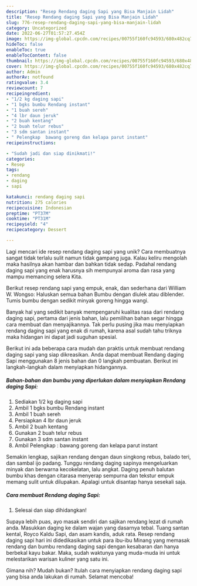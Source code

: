 ```yaml
---
description: "Resep Rendang daging Sapi yang Bisa Manjain Lidah"
title: "Resep Rendang daging Sapi yang Bisa Manjain Lidah"
slug: 776-resep-rendang-daging-sapi-yang-bisa-manjain-lidah
category: Uncategorized
date: 2022-06-27T01:57:27.454Z
image: https://img-global.cpcdn.com/recipes/00755f160fc94593/680x482cq70/rendang-daging-sapi-foto-resep-utama.jpg
hideToc: false
enableToc: true
enableTocContent: false
thumbnail: https://img-global.cpcdn.com/recipes/00755f160fc94593/680x482cq70/rendang-daging-sapi-foto-resep-utama.jpg
cover: https://img-global.cpcdn.com/recipes/00755f160fc94593/680x482cq70/rendang-daging-sapi-foto-resep-utama.jpg
author: Admin
authorAv: notfound
ratingvalue: 3.4
reviewcount: 7
recipeingredient:
- "1/2 kg daging sapi"
- "1 bgks bumbu Rendang instant"
- "1 buah sereh"
- "4 lbr daun jeruk"
- "2 buah kentang"
- "2 buah telur rebus"
- "3 sdm santan instant"
- " Pelengkap  bawang goreng dan kelapa parut instant"
recipeinstructions:

- "Sudah jadi dan siap dinikmati!"
categories:
- Resep
tags:
- rendang
- daging
- sapi

katakunci: rendang daging sapi 
nutrition: 275 calories
recipecuisine: Indonesian
preptime: "PT37M"
cooktime: "PT31M"
recipeyield: "4"
recipecategory: Dessert

---
```





Lagi mencari ide resep rendang daging sapi yang unik? Cara membuatnya sangat tidak terlalu sulit namun tidak gampang juga. Kalau keliru mengolah maka hasilnya akan hambar dan bahkan tidak sedap. Padahal rendang daging sapi yang enak harusnya sih mempunyai aroma dan rasa yang mampu memancing selera Kita.





Berikut resep rendang sapi yang empuk, enak, dan sederhana dari William W. Wongso: Haluskan semua bahan Bumbu dengan diulek atau diblender. Tumis bumbu dengan sedikit minyak goreng hingga wangi.

Banyak hal yang sedikit banyak mempengaruhi kualitas rasa dari rendang daging sapi, pertama dari jenis bahan, lalu pemilihan bahan segar hingga cara membuat dan menyajikannya. Tak perlu pusing jika mau menyiapkan rendang daging sapi yang enak di rumah, karena asal sudah tahu triknya maka hidangan ini dapat jadi suguhan spesial.






Berikut ini ada beberapa cara mudah dan praktis untuk membuat rendang daging sapi yang siap dikreasikan. Anda dapat membuat Rendang daging Sapi menggunakan 8 jenis bahan dan 0 langkah pembuatan. Berikut ini langkah-langkah dalam menyiapkan hidangannya.

<!--inarticleads1-->

##### Bahan-bahan dan bumbu yang diperlukan dalam menyiapkan Rendang daging Sapi:

1. Sediakan 1/2 kg daging sapi
1. Ambil 1 bgks bumbu Rendang instant
1. Ambil 1 buah sereh
1. Persiapkan 4 lbr daun jeruk
1. Ambil 2 buah kentang
1. Gunakan 2 buah telur rebus
1. Gunakan 3 sdm santan instant
1. Ambil  Pelengkap : bawang goreng dan kelapa parut instant


Semakin lengkap, sajikan rendang dengan daun singkong rebus, balado teri, dan sambal ijo padang. Tunggu rendang daging sapinya mengeluarkan minyak dan berwarna kecokelatan, lalu angkat. Daging penuh balutan bumbu khas dengan citarasa menyerap sempurna dan tekstur empuk memang sulit untuk dilupakan. Apalagi untuk disantap hanya sesekali saja. 

<!--inarticleads2-->

##### Cara membuat Rendang daging Sapi:


1. Selesai dan siap dihidangkan!

Supaya lebih puas, ayo masak sendiri dan sajikan rendang lezat di rumah anda. Masukkan daging ke dalam wajan yang dasarnya tebal. Tuang santan kental, Royco Kaldu Sapi, dan asam kandis, aduk rata. Resep rendang daging sapi hari ini didedikasikan untuk para ibu-ibu Minang yang memasak rendang dan bumbu rendang daging sapi dengan kesabaran dan hanya berbekal kayu bakar. Maka, sudah waktunya yang muda-muda ini untuk melestarikan warisan kuliner yang satu ini. 

Gimana nih? Mudah bukan? Itulah cara menyiapkan rendang daging sapi yang bisa anda lakukan di rumah. Selamat mencoba!
